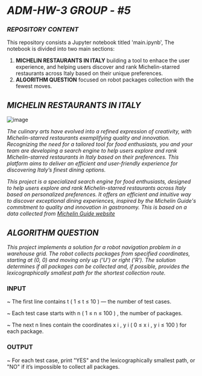 
# *ADM-HW-3*   *GROUP - #5*

### *REPOSITORY CONTENT*

This repository consists a Jupyter notebook titled 'main.ipynb', The notebook is divided into two main sections:

1. __MICHELIN RESTAURANTS IN ITALY__ building a tool to enhace the user experience, and helping users discover and rank Michelin-starred restaurants across Italy based on their unique preferences.
2. __ALGORITHM QUESTION__ focused on robot packages collection with the fewest moves.

## *MICHELIN RESTAURANTS IN ITALY*

![image](https://github.com/user-attachments/assets/b2856b1d-d767-4790-b222-628a40204bde)

*The culinary arts have evolved into a refined expression of creativity, with Michelin-starred restaurants exemplifying quality and innovation. Recognizing the need for a tailored tool for food enthusiasts, you and your team are developing a search engine to help users explore and rank Michelin-starred restaurants in Italy based on their preferences. This platform aims to deliver an efficient and user-friendly experience for discovering Italy’s finest dining options.*

*This project is a specialized search engine for food enthusiasts, designed to help users explore and rank Michelin-starred restaurants across Italy based on personalized preferences. It offers an efficient and intuitive way to discover exceptional dining experiences, inspired by the Michelin Guide's commitment to quality and innovation in gastronomy. This is based on a data collected from [Michelin Guide website](https://guide.michelin.com/en/it/restaurants)* 

## *ALGORITHM QUESTION*

*This project implements a solution for a robot navigation problem in a warehouse grid. The robot collects packages from specified coordinates, starting at (0, 0) and moving only up ('U') or right ('R'). The solution determines if all packages can be collected and, if possible, provides the lexicographically smallest path for the shortest collection route.*

### INPUT

~ The first line contains 
t
(
1
≤
t
≤
10
)
 — the number of test cases.
 
~ Each test case starts with 
n
(
1
≤
n
≤
100
)
, the number of packages.

~ The next 
n
 lines contain the coordinates 
x
i
,
y
i
(
0
≤
x
i
,
y
i
≤
100
)
 for each package.

### OUTPUT

~ For each test case, print "YES" and the lexicographically smallest path, or "NO" if it’s impossible to collect all packages.
